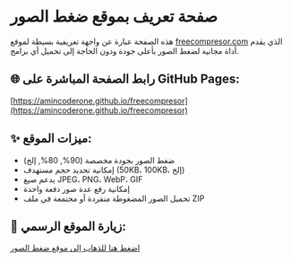 # صفحة تعريف بموقع ضغط الصور

هذه الصفحة عبارة عن واجهة تعريفية بسيطة لموقع [freecompresor.com](https://freecompresor.com) الذي يقدم أداة مجانية لضغط الصور بأعلى جودة ودون الحاجة إلى تحميل أي برامج.

## 🌐 رابط الصفحة المباشرة على GitHub Pages:
[https://amincoderone.github.io/freecompresor](https://amincoderone.github.io/freecompresor)
## ✨ ميزات الموقع:
- ضغط الصور بجودة مخصصة (90%, 80%, إلخ)
- إمكانية تحديد حجم مستهدف (50KB، 100KB، إلخ)
- يدعم صيغ JPEG، PNG، WebP، GIF
- إمكانية رفع عدة صور دفعة واحدة
- تحميل الصور المضغوطة منفردة أو مجتمعة في ملف ZIP

## 🧭 زيارة الموقع الرسمي:
[اضغط هنا للذهاب إلى موقع ضغط الصور](https://freecompresor.com)
